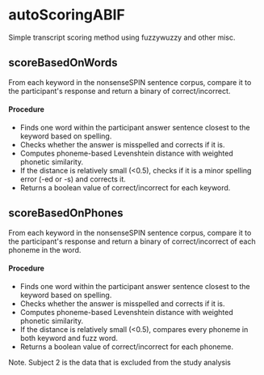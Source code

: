 # autoScoringABIF

Simple transcript scoring method using fuzzywuzzy and other misc.

## scoreBasedOnWords
From each keyword in the nonsenseSPIN sentence corpus, compare it to the participant's response and return a binary of correct/incorrect.
#### Procedure
- Finds one word within the participant answer sentence closest to the keyword based on spelling.
- Checks whether the answer is misspelled and corrects if it is.
- Computes phoneme-based Levenshtein distance with weighted phonetic similarity.
- If the distance is relatively small (<0.5), checks if it is a minor spelling error (-ed or -s) and corrects it.
- Returns a boolean value of correct/incorrect for each keyword.

## scoreBasedOnPhones
From each keyword in the nonsenseSPIN sentence corpus, compare it to the participant's response and return a binary of correct/incorrect of each phoneme in the word.
#### Procedure
- Finds one word within the participant answer sentence closest to the keyword based on spelling.
- Checks whether the answer is misspelled and corrects if it is.
- Computes phoneme-based Levenshtein distance with weighted phonetic similarity.
- If the distance is relatively small (<0.5), compares every phoneme in both keyword and fuzz word.
- Returns a boolean value of correct/incorrect for each phoneme.

Note. Subject 2 is the data that is excluded from the study analysis
